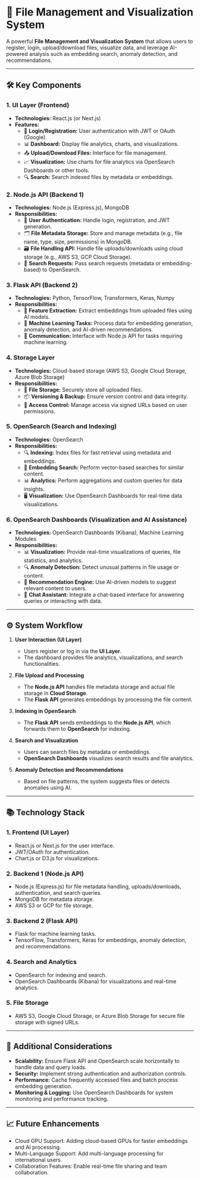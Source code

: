 # 📂 File Management and Visualization System

A powerful **File Management and Visualization System** that allows users to register, login, upload/download files, visualize data, and leverage AI-powered analysis such as embedding search, anomaly detection, and recommendations.

---

## 🛠️ **Key Components**

### 1. **UI Layer (Frontend)**
- **Technologies:** React.js (or Next.js)
- **Features:**
  - 🔐 **Login/Registration:** User authentication with JWT or OAuth (Google).
  - 📊 **Dashboard:** Display file analytics, charts, and visualizations.
  - 📤 **Upload/Download Files:** Interface for file management.
  - 📈 **Visualization:** Use charts for file analytics via OpenSearch Dashboards or other tools.
  - 🔍 **Search:** Search indexed files by metadata or embeddings.

### 2. **Node.js API (Backend 1)**
- **Technologies:** Node.js (Express.js), MongoDB
- **Responsibilities:**
  - 👤 **User Authentication:** Handle login, registration, and JWT generation.
  - 🗂️ **File Metadata Storage:** Store and manage metadata (e.g., file name, type, size, permissions) in MongoDB.
  - 🗃️ **File Handling API:** Handle file uploads/downloads using cloud storage (e.g., AWS S3, GCP Cloud Storage).
  - 🔄 **Search Requests:** Pass search requests (metadata or embedding-based) to OpenSearch.

### 3. **Flask API (Backend 2)**
- **Technologies:** Python, TensorFlow, Transformers, Keras, Numpy
- **Responsibilities:**
  - 📁 **Feature Extraction:** Extract embeddings from uploaded files using AI models.
  - 🤖 **Machine Learning Tasks:** Process data for embedding generation, anomaly detection, and AI-driven recommendations.
  - 🔗 **Communication:** Interface with Node.js API for tasks requiring machine learning.

### 4. **Storage Layer**
- **Technologies:** Cloud-based storage (AWS S3, Google Cloud Storage, Azure Blob Storage)
- **Responsibilities:**
  - 💾 **File Storage:** Securely store all uploaded files.
  - 📦 **Versioning & Backup:** Ensure version control and data integrity.
  - 🔑 **Access Control:** Manage access via signed URLs based on user permissions.

### 5. **OpenSearch (Search and Indexing)**
- **Technologies:** OpenSearch
- **Responsibilities:**
  - 🔍 **Indexing:** Index files for fast retrieval using metadata and embeddings.
  - 🧠 **Embedding Search:** Perform vector-based searches for similar content.
  - 📊 **Analytics:** Perform aggregations and custom queries for data insights.
  - 🖥️ **Visualization:** Use OpenSearch Dashboards for real-time data visualizations.

### 6. **OpenSearch Dashboards (Visualization and AI Assistance)**
- **Technologies:** OpenSearch Dashboards (Kibana), Machine Learning Modules
- **Responsibilities:**
  - 📊 **Visualization:** Provide real-time visualizations of queries, file statistics, and analytics.
  - 🔍 **Anomaly Detection:** Detect unusual patterns in file usage or content.
  - 🤖 **Recommendation Engine:** Use AI-driven models to suggest relevant content to users.
  - 💬 **Chat Assistant:** Integrate a chat-based interface for answering queries or interacting with data.

---

## ⚙️ **System Workflow**

1. **User Interaction (UI Layer)**
   - Users register or log in via the **UI Layer**.
   - The dashboard provides file analytics, visualizations, and search functionalities.
   
2. **File Upload and Processing**
   - The **Node.js API** handles file metadata storage and actual file storage in **Cloud Storage**.
   - The **Flask API** generates embeddings by processing the file content.
   
3. **Indexing in OpenSearch**
   - The **Flask API** sends embeddings to the **Node.js API**, which forwards them to **OpenSearch** for indexing.
   
4. **Search and Visualization**
   - Users can search files by metadata or embeddings.
   - **OpenSearch Dashboards** visualizes search results and file analytics.
   
5. **Anomaly Detection and Recommendations**
   - Based on file patterns, the system suggests files or detects anomalies using AI.

---

## 📚 **Technology Stack**

### 1. **Frontend (UI Layer)**
- React.js or Next.js for the user interface.
- JWT/OAuth for authentication.
- Chart.js or D3.js for visualizations.

### 2. **Backend 1 (Node.js API)**
- Node.js (Express.js) for file metadata handling, uploads/downloads, authentication, and search queries.
- MongoDB for metadata storage.
- AWS S3 or GCP for file storage.

### 3. **Backend 2 (Flask API)**
- Flask for machine learning tasks.
- TensorFlow, Transformers, Keras for embeddings, anomaly detection, and recommendations.

### 4. **Search and Analytics**
- OpenSearch for indexing and search.
- OpenSearch Dashboards (Kibana) for visualizations and real-time analytics.

### 5. **File Storage**
- AWS S3, Google Cloud Storage, or Azure Blob Storage for secure file storage with signed URLs.

---

## 🔧 **Additional Considerations**

- **Scalability:** Ensure Flask API and OpenSearch scale horizontally to handle data and query loads.
- **Security:** Implement strong authentication and authorization controls.
- **Performance:** Cache frequently accessed files and batch process embedding generation.
- **Monitoring & Logging:** Use OpenSearch Dashboards for system monitoring and performance tracking.

---
## 📈 Future Enhancements
- Cloud GPU Support: Adding cloud-based GPUs for faster embeddings and AI processing.
- Multi-Language Support: Add multi-language processing for international users.
- Collaboration Features: Enable real-time file sharing and team collaboration.

